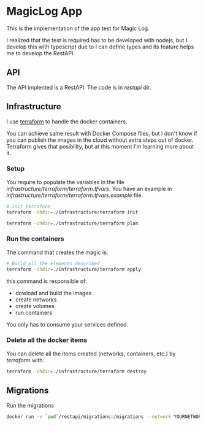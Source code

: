 # MagicLog App
This is the implementation of the app test for Magic Log.

I realized that the test is required has to be developed with nodejs, but I develop this with typescript due to I can define types and its feature helps me to develop the RestAPI.

## API
The API implented is a RestAPI. The code is in *restapi* dir.

## Infrastructure
I use [terraform](https://www.terraform.io/) to handle the docker containers.

You can achieve same result with Docker Compose files, but I don't know if you can publish the images in the cloud without extra steps out of docker. Terraform gives that posibility, but at this moment I'm learning more about it.

### Setup
You require to populate the variables in the file *infrastructure/terraform/terraform.tfvars*. You have an example in *infrastructure/terraform/terraform.tfvars.example* file.

```sh
# init terroform
terraform -chdir=./infrastructure/terraform init

terraform -chdir=./infrastructure/terraform plan
```
### Run the containers
The command that creates the magic is:
```sh
# Build all the elements described
terraform -chdir=./infrastructure/terraform apply
```
this command is responsible of:
- dowload and build the images
- create networks
- create volumes
- run containers

You only has to consume your services defined.

### Delete all the docker items
You can delete all the items created (networks, containers, etc.) by *terraform* with:
```sh
terraform -chdir=./infrastructure/terraform destroy
```

## Migrations
Run the migrations
```sh
docker run -v `pwd`/restapi/migrations:/migrations --network YOURNETWORK migrate/migrate -path=/migrations/ -database 'mysql://root:example@tcp(repository:3306)/magiclog' up
```
